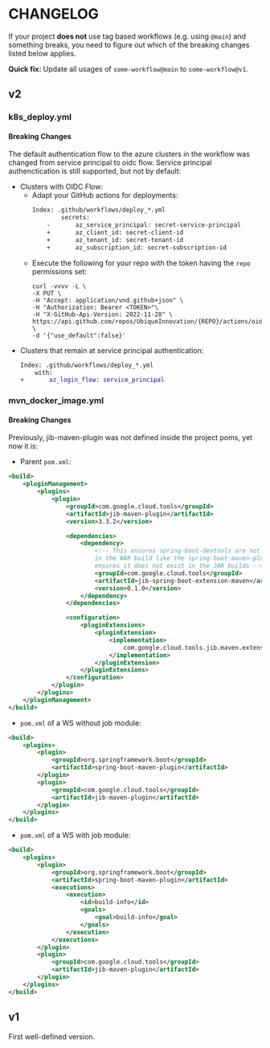 # CHANGELOG

If your project **does not** use tag based workflows (e.g. using `@main`) and something breaks, you need to figure out which of the breaking changes listed below applies.

**Quick fix:** Update all usages of `some-workflow@main` to `some-workflow@v1`.

## v2

### k8s_deploy.yml

#### Breaking Changes

The default authentication flow to the azure clusters in the workflow was changed from service principal to oidc flow.
Service principal authenctication is still supported, but not by default:

- Clusters with OIDC Flow:
    - Adapt your GitHub actions for deployments:
        ```diff
        Index: .github/workflows/deploy_*.yml
                secrets:
            -       az_service_principal: secret-service-principal
            +       az_client_id: secret-client-id
            +       az_tenant_id: secret-tenant-id
            +       az_subscription_id: secret-subscription-id
        ```
    - Execute the following for your repo with the token having the `repo` permissions set:
        ```shell
        curl -vvvv -L \
        -X PUT \
        -H "Accept: application/vnd.github+json" \
        -H "Authorization: Bearer <TOKEN>"\
        -H "X-GitHub-Api-Version: 2022-11-28" \
        https://api.github.com/repos/UbiqueInnovation/{REPO}/actions/oidc/customization/sub \
        -d '{"use_default":false}'
        ```
- Clusters that remain at service principal authentication:
    ```diff
    Index: .github/workflows/deploy_*.yml
        with:
    +       az_login_flow: service_principal
    ```

### mvn_docker_image.yml

#### Breaking Changes

Previously, jib-maven-plugin was not defined inside the project poms, yet now it is:

- Parent `pom.xml`:
```xml
<build>
    <pluginManagement>
        <plugins>
            <plugin>
                <groupId>com.google.cloud.tools</groupId>
                <artifactId>jib-maven-plugin</artifactId>
                <version>3.3.2</version>

                <dependencies>
                    <dependency>
                        <!-- This ensures spring-boot-devtools are not included
                        in the WAR build like the spring-boot-maven-plugin also
                        ensures it does not exist in the JAR builds -->
                        <groupId>com.google.cloud.tools</groupId>
                        <artifactId>jib-spring-boot-extension-maven</artifactId>
                        <version>0.1.0</version>
                    </dependency>
                </dependencies>

                <configuration>
                    <pluginExtensions>
                        <pluginExtension>
                            <implementation>
                                com.google.cloud.tools.jib.maven.extension.springboot.JibSpringBootExtension
                            </implementation>
                        </pluginExtension>
                    </pluginExtensions>
                </configuration>
            </plugin>
        </plugins>
    </pluginManagement>
</build>
```

- `pom.xml` of a WS without job module:
```xml
<build>
    <plugins>
        <plugin>
            <groupId>org.springframework.boot</groupId>
            <artifactId>spring-boot-maven-plugin</artifactId>
        </plugin>
        <plugin>
            <groupId>com.google.cloud.tools</groupId>
            <artifactId>jib-maven-plugin</artifactId>
        </plugin>
    </plugins>
</build>
```

- `pom.xml` of a WS with job module:
```xml
<build>
    <plugins>
        <plugin>
            <groupId>org.springframework.boot</groupId>
            <artifactId>spring-boot-maven-plugin</artifactId>
            <executions>
                <execution>
                    <id>build-info</id>
                    <goals>
                        <goal>build-info</goal>
                    </goals>
                </execution>
            </executions>
        </plugin>
        <plugin>
            <groupId>com.google.cloud.tools</groupId>
            <artifactId>jib-maven-plugin</artifactId>
        </plugin>
    </plugins>
</build>
```

## v1

First well-defined version. 